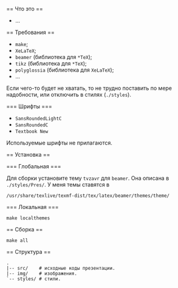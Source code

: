 == Что это ==

* ...

== Требования ==

* `make`;
* `XeLaTeX`;
* `beamer` (библиотека для `*TeX`);
* `tikz` (библиотека для `*TeX`);
* `polyglossia` (библиотека для `XeLaTeX`);
* ...

Если чего-то будет не хватать, то не трудно поставить
по мере надобности, или отключить в стилях (`./styles`).

=== Шрифты ===

* `SansRoundedLightC`
* `SansRoundedC`
* `Textbook New`

Используемые шрифты не прилагаются.

== Установка ==

=== Глобальная ===

Для сборки установите тему `tvzavr` для `beamer`.
Она описана в `./styles/Pres/`. У меня темы ставятся в

    /usr/share/texlive/texmf-dist/tex/latex/beamer/themes/theme/

=== Локальная ===

    make localthemes

== Сборка ==

    make all

== Структура ==

    .
    |-- src/    # исходные коды презентации.
    |-- img/    # изображения.
    `-- styles/ # стили.
